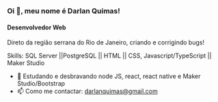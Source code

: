 ### Oi 👋, meu nome é Darlan Quimas!
#### Desenvolvedor Web
Direto da região serrana do Rio de Janeiro, criando e corrigindo bugs!

Skills: SQL Server ||PostgreSQL || HTML || CSS, Javascript/TypeScript || Maker Studio

- 🌱 Estudando e desbravando node JS, react, react native e Maker Studio/Bootstrap
- 📫 Como me contactar: darlanquimas@gmail.com 
